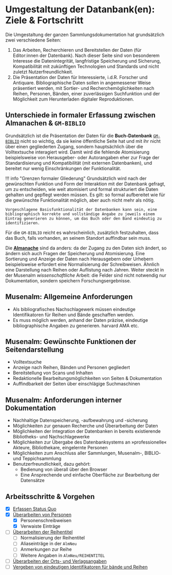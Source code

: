 # Umgestaltung der Datanbank(en): Ziele & Fortschritt
Die Umgestaltung der ganzen Sammlungsdokumentation hat grundsätzlich zwei verschiedene Seiten:

1. Das Arbeiten, Recherchieren und Bereitstellen der Daten (für Editor:innen der Datenbank). Nach dieser Seite sind von besonderem Interesse die Datenintegrität, langfristige Speicherung und Sicherung, Kompatibilität mit zukünftigen Technologien und Standards und nicht zuletzt Nutzerfreundlichkeit.
2. Die Präsentation der Daten für Interessierte, i.d.R. Forscher und Antiquare. Bibliographische Daten sollen in angemessener Weise präsentiert werden, mit Sortier- und Recherchemöglichkeiten nach Reihen, Personen, Bänden, einer zuverlässigen Suchfunktion und der Möglichkeit zum Herunterladen digitaler Reproduktionen. 

## Unterschiede in formaler Erfassung zwischen Almanachen & `GM-BIBLIO`
Grundsätzlich ist die Präsentation der Daten für die **Buch-Datenbank** [`GM-BIBLIO`](3_Stand/2_biblio.md) nicht so wichtig, da sie keine öffentliche Seite hat und mit ihr nicht über einen gegliederten Zugang, sondern hauptsächlich über die Volltextsuche interagiert wird. Damit wird die fehlende Atomisierung beispielsweise von Herausgeber- oder Autorangaben eher zur Frage der Standardisierung und Kompatibilität (mit externen Datenbanken), und bereitet nur wenig Einschränkungen der Funktionalität.

!!! info "Grenzen formaler Gliederung"
    Grundsätzlich wird nach der gewünschten Funktion und Form der Interaktion mit der Datenbank gefragt, um zu entscheiden, wie weit atomisiert und formal strukturiert die Daten gehalten und gepflegt werden müssen. Es gilt: so formal aufbereitet wie für die gewünschte Funktionalität möglich, aber auch nicht mehr als nötig.

    Vorgeschlagene Basisfunktionalität der Datenbanken kann sein, eine bibliographisch korrekte und vollständige Angabe zu jeweils einem Eintrag generieren zu können, um das Buch oder den Band eindeutig zu identifizieren.

Für die `GM-BIBLIO` reicht es wahrscheinlich, zusätzlich festzuhalten, dass das Buch, falls vorhanden, an seinem Standort auffindbar sein muss.

Die [**Almanache**](3_Stand/1_Musenalmanache/1_allgemeines.md) sind da anders: da der Zugang zu den Daten sich ändert, so ändern sich auch Fragen der Speicherung und Atomisierung. Eine Sortierung und Anzeige der Daten nach Herausgebern oder Urhebern beispielsweise erfordert eine Normalisierung der Schreibweisen. Ähnlich eine Darstellung nach Reihen oder Auflistung nach Jahren. Weiter steckt in der Musenalm *wissenschaftliche* Arbeit: die Felder sind nicht notwendig nur Dokumentation, sondern speichern Forschungsergebnisse.

## Musenalm: Allgemeine Anforderungen
- Als bibliografisches Nachschlagewerk müssen eindeutige Identifikatoren für Reihen und Bände geschaffen werden.
- Es muss möglich werden, anhand der Daten präzise, eindeutige bibliographische Angaben zu generieren. <!-- TODO --> harvard AMA etc.

## Musenalm: Gewünschte Funktionen der Seitendarstellung
- Volltextsuche
- Anzeige nach Reihen, Bänden und Personen gegliedert
- Bereitstellung von Scans und Inhalten
- Redaktionelle Bearbeitungsmöglichkeiten von Seiten & Dokumentation
- Auffindbarkeit der Seiten über einschlägige Suchmaschinen

## Musenalm: Anforderungen interner Dokumentation
- Nachhaltige Datenspeicherung, -aufbewahrung und -sicherung
- Möglichkeiten zur genauen Recherche und Überarbeitung der Daten
- Möglichkeiten der Integration der Datenbanken in bereits existierende Bibliotheks- und Nachschlagewerke
- Möglichkeiten zur Übergabe des Datenbanksystems an »professionelle« Akteure, Bibliothekare, eingelernte Personen
- Möglichkeiten zum Anschluss aller Sammlungen, Musenalm-, BIBLIO- und Teppichsammlung
- Benutzerfreundlichkeit, dazu gehört:
    * Bedienung von überall über den Browser
    * Eine Ansprechende und einfache Oberfläche zur Bearbeitung der Datensätze

## Arbeitsschritte & Vorgehen

- [x] [Erfassen Status Quo](3_Stand/1_Musenalmanache/1_allgemeines.md)
- [x] [Überarbeiten von Personen](4_Arbeitsschritte/1_personen.md)
    - [x] Personenschreibweisen
    - [x] Verwaiste Einträge
- [ ] [Überarbeiten der Reihentitel](4_Arbeitsschritte/2_Reihentitel.md)
    - [ ] Normalisierung der Reihentitel
    - [ ] Aliaseinträge in der `AlmNeu`
    - [ ] Anmerkungen zur Reihe
    - [ ] Weitere Angaben in `AlmNeu/REIHENTITEL`
- [ ] [Überarbeiten der Orts- und Verlagsangaben](4_Arbeitsschritte/3_Verleger%20und%20Orte.md)
- [ ] [Vergeben von eindeutigen Identifikatoren für bände und Reihen](4_Arbeitsschritte/x_ReihenAlmanachIDs.md)